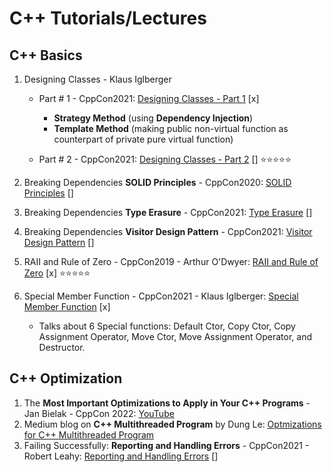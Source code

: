 # C++ Tutorials/Lectures

## C++ Basics
1. Designing Classes - Klaus Iglberger
    - Part # 1 - CppCon2021: [Designing Classes - Part 1](https://www.youtube.com/watch?v=motLOioLJfg) [x]

        - **Strategy Method** (using **Dependency Injection**)
        - **Template Method** (making public non-virtual function as counterpart of private pure virtual function)
    - Part # 2 - CppCon2021: [Designing Classes - Part 2](https://www.youtube.com/watch?v=O65lEiYkkbc) [] ⭐⭐⭐⭐⭐

2. Breaking Dependencies **SOLID Principles** - CppCon2020: [SOLID Principles](https://www.youtube.com/watch?v=Ntraj80qN2k) []

3. Breaking Dependencies **Type Erasure** - CppCon2021: [Type Erasure](https://www.youtube.com/watch?v=4eeESJQk-mw) []

4. Breaking Dependencies **Visitor Design Pattern** - CppCon2021: [Visitor Design Pattern](https://www.youtube.com/watch?v=PEcy1vYHb8A) []
    
5. RAII and Rule of Zero - CppCon2019 - Arthur O'Dwyer: [RAII and Rule of Zero](https://www.youtube.com/watch?v=7Qgd9B1KuMQ) [x] ⭐⭐⭐⭐⭐

6. Special Member Function - CppCon2021 - Klaus Iglberger: [Special Member Function](https://www.youtube.com/watch?v=9BM5LAvNtus) [x]
    - Talks about 6 Special functions: Default Ctor, Copy Ctor, Copy Assignment Operator, Move Ctor, Move Assignment Operator,
    and Destructor.

## C++ Optimization
1. The **Most Important Optimizations to Apply in Your C++ Programs** - Jan Bielak - CppCon 2022: [YouTube](https://www.youtube.com/watch?v=qCjEN5XRzHc)
2. Medium blog on **C++ Multithreaded Program** by Dung Le: [Optmizations for C++ Multithreaded Program](https://medium.com/distributed-knowledge/optimizations-for-c-multi-threaded-programs-33284dee5e9c)
3. Failing Successfully: **Reporting and Handling Errors** - CppCon2021 - Robert Leahy: [Reporting and Handling Errors](https://www.youtube.com/watch?v=dQaRLmM7KKk) []